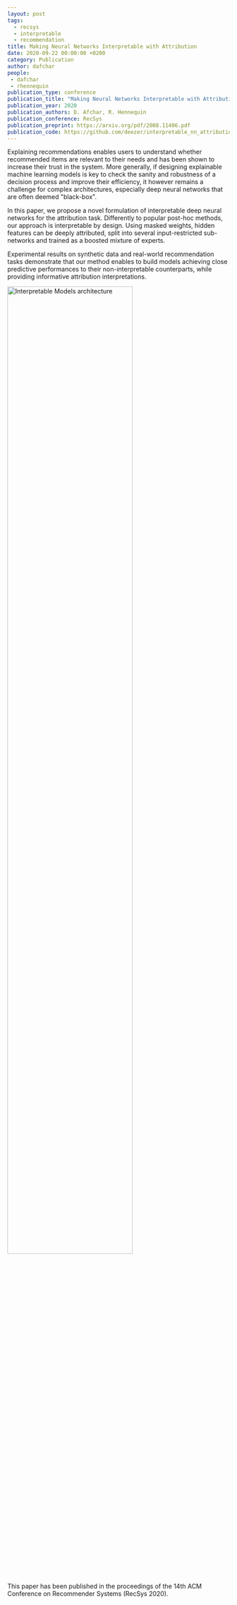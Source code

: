 ```yaml
---
layout: post
tags:
  - recsys
  - interpretable
  - recommendation
title: Making Neural Networks Interpretable with Attribution
date: 2020-09-22 00:00:00 +0200
category: Publication
author: dafchar
people:
 - dafchar
 - rhennequin
publication_type: conference
publication_title: "Making Neural Networks Interpretable with Attribution: Application to Implicit Signals Prediction"
publication_year: 2020
publication_authors: D. Afchar, R. Hennequin
publication_conference: RecSys
publication_preprint: https://arxiv.org/pdf/2008.11406.pdf
publication_code: https://github.com/deezer/interpretable_nn_attribution
---
```


Explaining recommendations enables users to understand whether recommended items are relevant to their needs and has been shown to increase their trust in the system. More generally, if designing explainable machine learning models is key to check the sanity and robustness of a decision process and improve their efficiency, it however remains a challenge for complex architectures, especially deep neural networks that are often deemed "black-box".

In this paper, we propose a novel formulation of interpretable deep neural networks for the attribution task. Differently to popular post-hoc methods, our approach is interpretable by design. Using masked weights, hidden features can be deeply attributed, split into several input-restricted sub-networks and trained as a boosted mixture of experts.

Experimental results on synthetic data and real-world recommendation tasks demonstrate that our method enables to build models achieving close predictive performances to their non-interpretable counterparts, while providing informative attribution interpretations.

<div class="publication-illustration">
    <img
        style="width: 75%;"
        src="{{ '/static/images/publis/afchar20recsys/principle.png' | prepend: site.url }}"
        alt="Interpretable Models architecture"/>
</div>

This paper has been published in the proceedings of the 14th ACM Conference on Recommender Systems (RecSys 2020).
